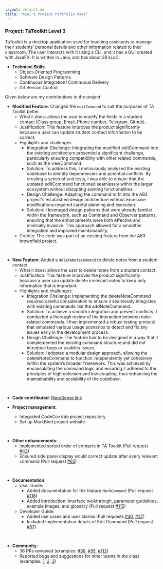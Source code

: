 ```yaml
---
layout: default.md
title: "Axel's Project Portfolio Page"
---
```


### Project: TaToolkit Level 3

TaToolkit is a desktop application used for teaching assistants to manage their students' personal details and other information related to their classroom. The user interacts with it using a CLI, and it has a GUI created with JavaFX. It is written in Java, and has about 28 kLoC.

* **Technical Skills**
    * Object-Oriented Programming
    * Software Design Patterns
    * Continuous Integration/ Continuous Delivery
    * Git Version Control

Given below are my contributions to the project.

* **Modified Feature**: Changed the `editCommand` to suit the purposes of TA Toolkit better.
    * What it does: allows the user to modify the fields in a student contact (Class group, Email, Phone number, Telegram, Github).
    * Justification: This feature improves the product significantly because a user can update student contact information to be correct.
    * Highlights and challenges:
        * Integration Challenge: Integrating the modified editCommand into the existing architecture presented a significant challenge, particularly ensuring compatibility with other related commands, such as the viewCommand.
        * Solution: To address this, I meticulously analyzed the existing codebase to identify dependencies and potential conflicts. By creating a series of unit tests, I was able to ensure that the updated editCommand functioned seamlessly within the larger ecosystem without disrupting existing functionalities.
        * Design Challenge: Adapting the command to fit into the AB3 project's established design architecture without excessive modifications required careful planning and execution.
        * Solution: I leveraged design patterns that were already familiar within the framework, such as Command and Observer patterns, ensuring that the enhancements were both effective and minimally invasive. This approach allowed for a smoother integration and improved maintainability.
    * Credits: The code was part of an existing feature from the AB3 brownfield project.

<br>

* **New Feature**: Added a `deleteNoteCommand` to delete notes from a student contact.
  * What it does: allows the user to delete notes from a student contact.
  * Justification: This feature improves the product significantly because a user can update delete irrelevant notes to keep only information that is important.
  * Highlights and challenges:
      * Integration Challenge: Implementing the deleteNoteCommand required careful consideration to ensure it seamlessly integrates with existing commands like the addNoteCommand.
      * Solution: To achieve a smooth integration and prevent conflicts, I conducted a thorough review of the interaction between note-related commands. I then implemented a robust testing protocol that simulated various usage scenarios to detect and fix any issues early in the development process.
      * Design Challenge: The feature had to be designed in a way that it complemented the existing command structure and did not introduce bugs or usability issues.
      * Solution: I adopted a modular design approach, allowing the deleteNoteCommand to function independently yet cohesively within the system’s broader framework. This was achieved by encapsulating the command logic and ensuring it adhered to the principles of high cohesion and low coupling, thus enhancing the maintainability and scalability of the codebase.

<br>

* **Code contributed**: [RepoSense link](https://nus-cs2103-ay2324s2.github.io/tp-dashboard/?search=f14&sort=groupTitle&sortWithin=title&timeframe=commit&mergegroup=&groupSelect=groupByRepos&breakdown=true&checkedFileTypes=docs~functional-code~test-code~other&since=2024-02-23&tabOpen=true&tabType=authorship&tabAuthor=teojunda&tabRepo=AY2324S2-CS2103T-F14-3%2Ftp%5Bmaster%5D&authorshipIsMergeGroup=false&authorshipFileTypes=docs~functional-code~test-code&authorshipIsBinaryFileTypeChecked=false&authorshipIsIgnoredFilesChecked=false)

* **Project management**:
    * Integrated CodeCov into project repository
    * Set up MarkBind project website

<br>

* **Other enhancements**:
    * Implemented sorted order of contacts in TA Toolkit (Pull request [\#43](https://github.com/AY2324S2-CS2103T-F14-3/tp/pull/43))
    * Ensured side panel display would correct update after every relevant command (Pull request [\#65](https://github.com/AY2324S2-CS2103T-F14-3/tp/pull/65/files))

<br>

* **Documentation**:
    * User Guide:
        * Added documentation for the feature `MarkCommand` (Pull request [\#118](https://github.com/AY2324S2-CS2103T-F14-3/tp/pull/118))
        * Added introduction, interface walkthrough, parameter guidelines, example images, and glossary (Pull request [\#115](https://github.com/AY2324S2-CS2103T-F14-3/tp/pull/115))
    * Developer Guide:
        * Added use cases and user stories (Pull requests [\#30](https://github.com/AY2324S2-CS2103T-F14-3/tp/pull/30), [\#37](https://github.com/AY2324S2-CS2103T-F14-3/tp/pull/37))
        * Included implementation details of Edit Command (Pull request [\#57](https://github.com/AY2324S2-CS2103T-F14-3/tp/pull/57))

<br>

* **Community**:
    * 36 PRs reviewed (examples: [\#38](https://github.com/AY2324S2-CS2103T-F14-3/tp/pull/38), [\#55](https://github.com/AY2324S2-CS2103T-F14-3/tp/pull/55), [\#112](https://github.com/AY2324S2-CS2103T-F14-3/tp/pull/112))
    * Reported bugs and suggestions for other teams in the class (examples: [1](https://github.com/AY2324S2-CS2103T-T16-1/tp/issues/157), [2](https://github.com/teojunda/ped/issues/11), [3](https://github.com/teojunda/ped/issues/4))
